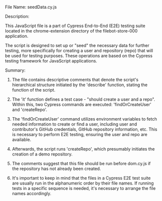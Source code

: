 File Name: seedData.cy.js

Description:

This JavaScript file is a part of Cypress End-to-End (E2E) testing suite located in the chrome-extension directory of the filebot-store-000 application. 

The script is designed to set up or "seed" the necessary data for further testing, more specifically for creating a user and repository (repo) that will be used for testing purposes. These operations are based on the Cypress testing framework for JavaScript applications.

Summary:

1. The file contains descriptive comments that denote the script's hierarchical structure initiated by the 'describe' function, stating the function of the script.

2. The 'it' function defines a test case - "should create a user and a repo". Within this, two Cypress commands are executed: 'findOrCreateUser' and 'createRepo'.

3. The 'findOrCreateUser' command utilizes environment variables to fetch needed information to create or find a user, including user and contributor's GitHub credentials, GitHub repository information, etc. This is necessary to perform E2E testing, ensuring the user and repo are available.

4. Afterwards, the script runs 'createRepo', which presumably initiates the creation of a demo repository.

5. The comments suggest that this file should be run before dom.cy.js if the repository has not already been created. 

6. It's important to keep in mind that the files in a Cypress E2E test suite are usually run in the alphanumeric order by their file names. If running tests in a specific sequence is needed, it's necessary to arrange the file names accordingly.